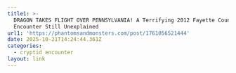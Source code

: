 ```yaml
---
title1: >-
  DRAGON TAKES FLIGHT OVER PENNSYLVANIA! A Terrifying 2012 Fayette County
  Encounter Still Unexplained
url1: 'https://phantomsandmonsters.com/post/1761056521444'
date: 2025-10-21T14:24:44.361Z
categories:
  - cryptid encounter
layout: link
---
```



